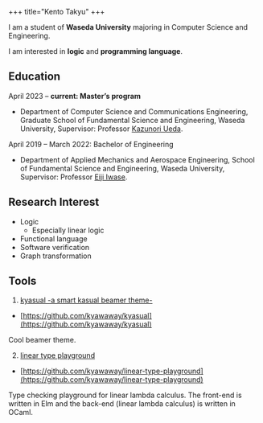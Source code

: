 +++
title="Kento Takyu"
+++


I am a student of **Waseda University** majoring in Computer Science and Engineering.

I am interested in **logic** and **programming language**.

## Education 

April 2023 – **current: Master’s program**

- Department of Computer Science and Communications Engineering, Graduate School of Fundamental Science and Engineering, Waseda University, Supervisor: Professor [Kazunori Ueda](https://www.ueda.info.waseda.ac.jp/~ueda/index.html).

April 2019 – March 2022: Bachelor of Engineering

- Department of Applied Mechanics and Aerospace Engineering, School of Fundamental Science and Engineering, Waseda University, Supervisor: Professor [Eiji Iwase](https://www.iwaselab.amech.waseda.ac.jp/people/professor/).

## Research Interest

- Logic
    - Especially linear logic
- Functional language
- Software verification
- Graph transformation

<!---
## Presentations and Publications
### Material Science
#### Refereed Papers.
#### Posters. 

1. hoge

### Computer Science
#### Refereed Papers.
#### Unrefeeded Papers.
#### Posters.

1. hoge
2. hoge

--->

## Tools

1. [kyasual -a smart kasual beamer theme-](https://kyawaway.github.io/myblog/post-kyasual/)
- <i class="fa-brands fa-github"></i> [https://github.com/kyawaway/kyasual](https://github.com/kyawaway/kyasual)

Cool beamer theme.

2. [linear type playground](https://kyawaway.github.io/linear-type-playground/)
- <i class="fa-brands fa-github"></i> [https://github.com/kyawaway/linear-type-playground](https://github.com/kyawaway/linear-type-playground) 

Type checking playground for linear lambda calculus. The front-end is written in Elm and the back-end (linear lambda calculus) is written in OCaml.


